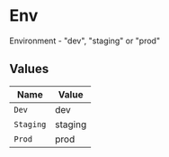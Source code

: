 # Env

Environment - "dev", "staging" or "prod"


## Values

| Name      | Value     |
| --------- | --------- |
| `Dev`     | dev       |
| `Staging` | staging   |
| `Prod`    | prod      |